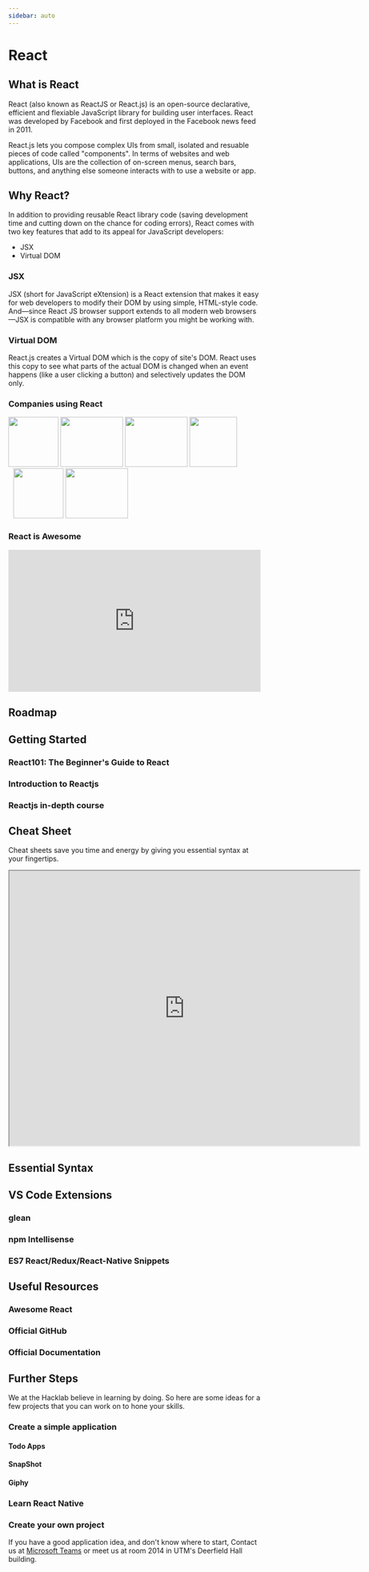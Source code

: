 ```yaml
---
sidebar: auto
---
```


# React

## What is React
React (also known as ReactJS or React.js) is an open-source declarative, efficient and flexiable JavaScript library for building user interfaces. React was developed by Facebook and first deployed in the Facebook news feed in 2011. 

React.js lets you compose complex UIs from small, isolated and resuable pieces of code called "components". In terms of websites and web applications, UIs are the collection of on-screen menus, search bars, buttons, and anything else someone interacts with to use a website or app. 

## Why React?

In addition to providing reusable React library code (saving development time and cutting down on the chance for coding errors), React comes with two key features that add to its appeal for JavaScript developers:
* JSX
* Virtual DOM

### JSX
JSX (short for JavaScript eXtension) is a React extension that makes it easy for web developers to modify their DOM by using simple, HTML-style code. And—since React JS browser support extends to all modern web browsers—JSX is compatible with any browser platform you might be working with.

### Virtual DOM
React.js creates a Virtual DOM which is the copy of site's DOM. React uses this copy to see what parts of the actual DOM is changed when an event happens (like a user clicking a button) and selectively updates the DOM only.

### Companies using React
<div style="padding-bottom:30px" />
<div style="display:inline;position:relative;">
    <!-- Facebook image -->
    <img src="https://cdn3.iconfinder.com/data/icons/capsocial-round/500/facebook-512.png" style="width:100px;height:100px;position:relative;">
    <!-- Netflix image -->
    <img src="https://miro.medium.com/max/3150/1*ty4NvNrGg4ReETxqU2N3Og.png" style="width:125px;height:100px;position:relative;">
    <!-- Dropbox image -->
    <img src="https://i.pcmag.com/imagery/reviews/01eqrJlwTzs4ACRmWo01fCt-9.fit_scale.size_1028x578.v_1569483324.jpg" style="width:125px;height:100px;position:relative;">
    <!-- Microsoft image -->
    <img src="https://pngimg.com/uploads/microsoft/microsoft_PNG18.png" style="width:95px;height:100px;position:relative;">
    <!-- Apple image -->
    <img src="https://image.flaticon.com/icons/png/512/37/37150.png" style="width:100px;height:100px;position:relative;padding-left:10px;">
    <!-- Whatsapp image -->
    <img src="https://image.flaticon.com/icons/svg/1383/1383269.svg" style="width:125px;height:100px;position:relative;">
</div>

### React is Awesome
<div style="padding:56.25% 0 0 0;position:relative;">
    <iframe width="443" height="240" src="https://www.youtube.com/embed/SH2tck0pHWI" frameborder="0" allow="accelerometer; autoplay; encrypted-media; gyroscope; picture-in-picture" style="position:absolute;top:0;left:0;width:100%;height:100%;" allowfullscreen></iframe>
</div>

## Roadmap
<LevelWithButton desc="A community-created roadmap for Reactjs." image="https://rwieruch-public.sfo2.cdn.digitaloceanspaces.com/road-to-react/cover.png" link="https://www.roadtoreact.com" button="Check it out!" />

## Getting Started
### React101: The Beginner's Guide to React
<LevelWithButton desc="Free course for React newbies and those looking to get a better understanding of React fundamentals." image="https://d2eip9sf3oo6c2.cloudfront.net/series/square_covers/000/000/160/full/EGH_BeginnersReact2.png" link="https://egghead.io/courses/the-beginner-s-guide-to-react" button="Check it out!" />

### Introduction to Reactjs
<LevelWithButton :image-right=false image="/images/reactCourse.png" link="https://www.youtube.com/playlist?list=PL55RiY5tL51oyA8euSROLjMFZbXaV7skS" button="Start Learning!" desc="In this series of videos, you will be introduced fundamental concepts of React as you build a small project."></LevelWithButton>

### Reactjs in-depth course
<LevelWithButton image="https://scrimba.com/static/art/castcover.png" link="https://scrimba.com/course/glearnreact" button="Go to Tutorial!" desc="This in-depth course allows you to learn React in an interactive way at Scrimba"></LevelWithButton>

## Cheat Sheet

Cheat sheets save you time and energy by giving you essential syntax at your fingertips.

<iframe src="https://ihatetomatoes.net/wp-content/uploads/2017/01/react-cheat-sheet.pdf" width="700" height="550"></iframe>

## Essential Syntax
<LevelWithButton image="https://encrypted-tbn0.gstatic.com/images?q=tbn%3AANd9GcQXIBfv1fJT1JwlMhw4y7s7vjrhOGue9mFD2aB9mGbUor02-PPn&usqp=CAU" link="https://devhints.io/react" button="Read Docs" desc="Essential Syntaxs for React from devhints.io"></LevelWithButton>

## VS Code Extensions
### glean
<LevelWithButton desc="The extension provides refactoring tools for your React codebase" image="https://wix.gallerycdn.vsassets.io/extensions/wix/glean/4.21.1/1586120722660/Microsoft.VisualStudio.Services.Icons.Default" link="https://marketplace.visualstudio.com/items?itemName=wix.glean" button="Check it out!" />

### npm Intellisense
<LevelWithButton :image-right=false desc="Visual Studio Code plugin that autocompletes npm modules in import statements" image="https://christian-kohler.gallerycdn.vsassets.io/extensions/christian-kohler/npm-intellisense/1.3.0/1487797010221/Microsoft.VisualStudio.Services.Icons.Default" link="https://marketplace.visualstudio.com/items?itemName=christian-kohler.npm-intellisense" button="Check it out!" />

### ES7 React/Redux/React-Native Snippets
<LevelWithButton desc="Simple extensions for React, Redux and Graphql in JS/TS with ES7 syntax" image="https://dsznajder.gallerycdn.vsassets.io/extensions/dsznajder/es7-react-js-snippets/2.7.1/1585251666137/Microsoft.VisualStudio.Services.Icons.Default" link="https://marketplace.visualstudio.com/items?itemName=dsznajder.es7-react-js-snippets" button="Check it out!" />

## Useful Resources
### Awesome React
<LevelWithButton desc="A collection of awesome things regarding the React ecosystem." image="https://camo.githubusercontent.com/13c4e50d88df7178ae1882a203ed57b641674f94/68747470733a2f2f63646e2e7261776769742e636f6d2f73696e647265736f726875732f617765736f6d652f643733303566333864323966656437386661383536353265336136336531353464643865383832392f6d656469612f62616467652e737667" link="https://github.com/enaqx/awesome-react" button="Check it out!" />

### Official GitHub
<LevelWithButton :image-right=false image="/icons/github.svg" link="https://github.com/facebook/react" button="Check it out!" desc="The official Reactjs github repository"></LevelWithButton>

### Official Documentation
<LevelWithButton image="https://upload.wikimedia.org/wikipedia/commons/a/a7/React-icon.svg" link="https://reactjs.org/" button="Read Docs" desc="The official Reactjs documentation can help you..."></LevelWithButton>

## Further Steps
We at the Hacklab believe in learning by doing. So here are some ideas for a few projects that you can work on to hone your skills.

### Create a simple application

#### Todo Apps
<Level desc="This is a simple Todo App that lets a user create, read, update and delete to-do tasks. In the application user can also categories the tasks as shown in the image" image="https://miro.medium.com/max/2848/1*bubW56HD3dK44Uj2Jvs-UA.png"></Level>

#### SnapShot
<Level desc="This application searches and displays the pictures that the user searches for." image="https://github.com/Yog9/SnapShot/raw/master/snapscout.png"></Level>

#### Giphy
<Level desc="Create a single page web application which uses a search input and Giphy’s API to display giphs on a page." image="https://miro.medium.com/max/1000/1*B_Ny6pA3KiFfl_9EhZfziQ.png"></Level>

### Learn React Native
<LevelWithButton :image-right=false desc="React Native allows you to create native apps for Android and iOS. Entend your knowledge to make mobile applications. We have a resource for React Native as well." image="https://www.mindinventory.com/blog/wp-content/uploads/2018/11/ios-android-development-using-react-native.png" button="Check it out!" link="/resources/react-native"></LevelWithButton>

### Create your own project
If you have a good application idea, and don't know where to start, Contact us at [Microsoft Teams](/microsoft-teams/) or meet us at room 2014 in UTM's Deerfield Hall building.
